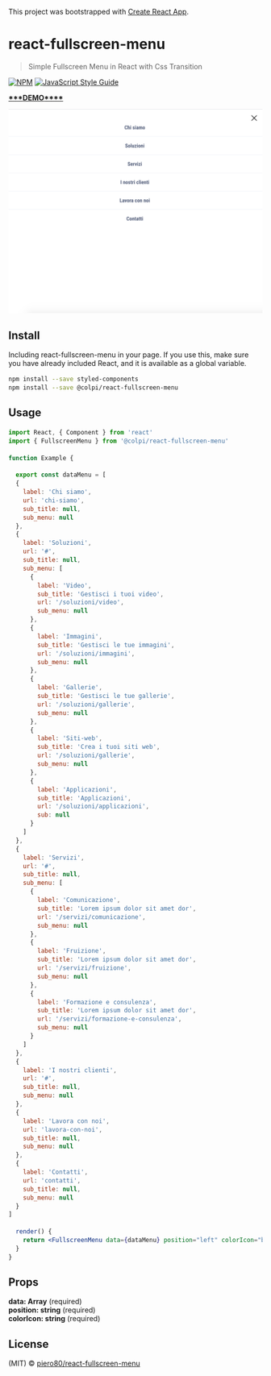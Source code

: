 This project was bootstrapped with [Create React App](https://github.com/facebook/create-react-app).

# react-fullscreen-menu

> Simple Fullscreen Menu in React with Css Transition

[![NPM](https://img.shields.io/npm/v/@colpi/react-fullscreen-menu.svg)](https://www.npmjs.com/package/@colpi/react-fullscreen-menu) [![JavaScript Style Guide](https://img.shields.io/badge/code_style-standard-brightgreen.svg)](https://standardjs.com)

<a href="https://codesandbox.io/s/react-fullscreen-menu-weil3" target="_blank">**\*\*\***DEMO**\*\*\*\***</a>

![alt text](https://github.com/piero80/react-fullscreen-menu/blob/master/example/public/screen.png?raw=true)

## Install

Including react-fullscreen-menu in your page. If you use this, make sure you have already included React, and it is available as a global variable.

```bash
npm install --save styled-components
npm install --save @colpi/react-fullscreen-menu
```

## Usage

```jsx
import React, { Component } from 'react'
import { FullscreenMenu } from '@colpi/react-fullscreen-menu'

function Example {

  export const dataMenu = [
  {
    label: 'Chi siamo',
    url: 'chi-siamo',
    sub_title: null,
    sub_menu: null
  },
  {
    label: 'Soluzioni',
    url: '#',
    sub_title: null,
    sub_menu: [
      {
        label: 'Video',
        sub_title: 'Gestisci i tuoi video',
        url: '/soluzioni/video',
        sub_menu: null
      },
      {
        label: 'Immagini',
        sub_title: 'Gestisci le tue immagini',
        url: '/soluzioni/immagini',
        sub_menu: null
      },
      {
        label: 'Gallerie',
        sub_title: 'Gestisci le tue gallerie',
        url: '/soluzioni/gallerie',
        sub_menu: null
      },
      {
        label: 'Siti-web',
        sub_title: 'Crea i tuoi siti web',
        url: '/soluzioni/gallerie',
        sub_menu: null
      },
      {
        label: 'Applicazioni',
        sub_title: 'Applicazioni',
        url: '/soluzioni/applicazioni',
        sub: null
      }
    ]
  },
  {
    label: 'Servizi',
    url: '#',
    sub_title: null,
    sub_menu: [
      {
        label: 'Comunicazione',
        sub_title: 'Lorem ipsum dolor sit amet dor',
        url: '/servizi/comunicazione',
        sub_menu: null
      },
      {
        label: 'Fruizione',
        sub_title: 'Lorem ipsum dolor sit amet dor',
        url: '/servizi/fruizione',
        sub_menu: null
      },
      {
        label: 'Formazione e consulenza',
        sub_title: 'Lorem ipsum dolor sit amet dor',
        url: '/servizi/formazione-e-consulenza',
        sub_menu: null
      }
    ]
  },
  {
    label: 'I nostri clienti',
    url: '#',
    sub_title: null,
    sub_menu: null
  },
  {
    label: 'Lavora con noi',
    url: 'lavora-con-noi',
    sub_title: null,
    sub_menu: null
  },
  {
    label: 'Contatti',
    url: 'contatti',
    sub_title: null,
    sub_menu: null
  }
]

  render() {
    return <FullscreenMenu data={dataMenu} position="left" colorIcon="black"/>
  }
}
```

## Props

**data: Array** (required) <br />
**position: string** (required) <br />
**colorIcon: string** (required)

## License

(MIT) © [piero80/react-fullscreen-menu](https://github.com/piero80/react-fullscreen-menu)
